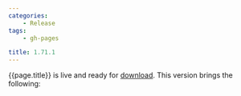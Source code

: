 ```yaml
---
categories:
    - Release
tags:
    - gh-pages

title: 1.71.1
---
```


{{page.title}} is live and ready for [download](https://github.com/MaibornWolff/codecharta/releases/tag/{{page.title}}). This version brings the following:
